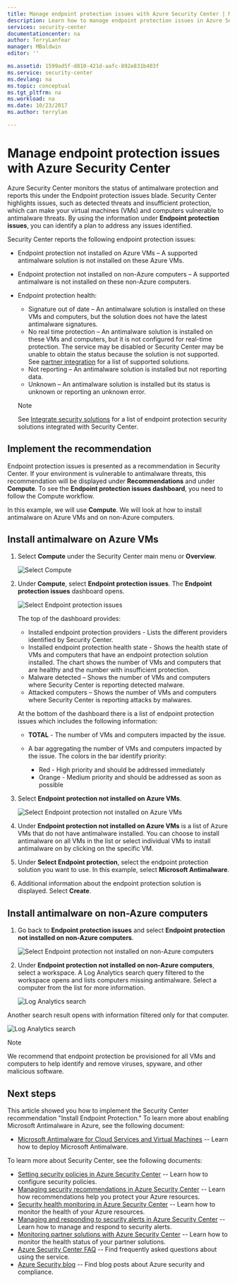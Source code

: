 ```yaml
---
title: Manage endpoint protection issues with Azure Security Center | Microsoft Docs
description: Learn how to manage endpoint protection issues in Azure Security Center.
services: security-center
documentationcenter: na
author: TerryLanfear
manager: MBaldwin
editor: ''

ms.assetid: 1599ad5f-d810-421d-aafc-892e831b403f
ms.service: security-center
ms.devlang: na
ms.topic: conceptual
ms.tgt_pltfrm: na
ms.workload: na
ms.date: 10/23/2017
ms.author: terrylan

---
```

# Manage endpoint protection issues with Azure Security Center
Azure Security Center monitors the status of antimalware protection and reports this under the Endpoint protection issues blade. Security Center highlights issues, such as detected threats and insufficient protection, which can make your virtual machines (VMs) and computers vulnerable to antimalware threats. By using the information under **Endpoint protection issues**, you can identify a plan to address any issues identified.

Security Center reports the following endpoint protection issues:

- Endpoint protection not installed on Azure VMs – A supported antimalware solution is not installed on these Azure VMs.
- Endpoint protection not installed on non-Azure computers – A supported antimalware is not installed on these non-Azure computers.
- Endpoint protection health:

   - Signature out of date – An antimalware solution is installed on these VMs and computers, but the solution does not have the latest antimalware signatures.
   - No real time protection – An antimalware solution is installed on these VMs and computers, but it is not configured for real-time protection.   The service may be disabled or Security Center may be unable to obtain the status because the solution is not supported. See [partner integration](security-center-partner-integration.md) for a list of supported solutions.
   - Not reporting – An antimalware solution is installed but not reporting data.
   - Unknown –  An antimalware solution is installed but its status is unknown or reporting an unknown error.

   > [!NOTE]
   > See [Integrate security solutions](security-center-partner-integration.md#integrated-azure-security-solutions) for a list of endpoint protection security solutions integrated with Security Center.
   >
   >

## Implement the recommendation
Endpoint protection issues is presented as a recommendation in Security Center.  If your environment is vulnerable to antimalware threats, this recommendation will be displayed under **Recommendations** and under **Compute**. To see the **Endpoint protection issues dashboard**, you need to follow the Compute workflow.

In this example, we will use **Compute**.  We will look at how to install antimalware on Azure VMs and on non-Azure computers.

## Install antimalware on Azure VMs

1. Select **Compute** under the Security Center main menu or **Overview**.

   ![Select Compute][1]

2. Under **Compute**, select **Endpoint protection issues**. The **Endpoint protection issues** dashboard opens.

   ![Select Endpoint protection issues][2]

   The top of the dashboard provides:

   - Installed endpoint protection providers - Lists the different providers identified by Security Center.
   - Installed endpoint protection health state - Shows the health state of VMs and computers that have an endpoint protection solution installed. The chart shows the number of VMs and computers that are healthy and the number with insufficient protection.
   - Malware detected – Shows the number of VMs and computers where Security Center is reporting detected malware.
   - Attacked computers – Shows the number of VMs and computers where Security Center is reporting attacks by malwares.

   At the bottom of the dashboard there is a list of endpoint protection issues which includes the following information:  

   - **TOTAL** -  The number of VMs and computers impacted by the issue.
   - A bar aggregating the number of VMs and computers impacted by the issue. The colors in the bar identify priority:

      - Red - High priority and should be addressed immediately
      - Orange - Medium priority and should be addressed as soon as possible

3. Select **Endpoint protection not installed on Azure VMs**.

   ![Select Endpoint protection not installed on Azure VMs][3]

4. Under **Endpoint protection not installed on Azure VMs** is a list of Azure VMs that do not have antimalware installed.  You can choose to install antimalware on all VMs in the list or select individual VMs to install antimalware on by clicking on the specific VM.
5. Under **Select Endpoint protection**, select the endpoint protection solution you want to use. In this example, select **Microsoft Antimalware**.
6. Additional information about the endpoint protection solution is displayed. Select **Create**.

## Install antimalware on non-Azure computers

1. Go back to **Endpoint protection issues** and select **Endpoint protection not installed on non-Azure computers**.

   ![Select Endpoint protection not installed on non-Azure computers][4]

2. Under **Endpoint protection not installed on non-Azure computers**, select a workspace. A Log Analytics search query filtered to the workspace opens and lists computers missing antimalware. Select a computer from the list for more information.

   ![Log Analytics search][5]

Another search result opens with information filtered only for that computer.

  ![Log Analytics search][6]

> [!NOTE]
> We recommend that endpoint protection be provisioned for all VMs and computers to help identify and remove viruses, spyware, and other malicious software.
>
>

## Next steps
This article showed you how to implement the Security Center recommendation "Install Endpoint Protection." To learn more about enabling Microsoft Antimalware in Azure, see the following document:

* [Microsoft Antimalware for Cloud Services and Virtual Machines](../security/azure-security-antimalware.md) -- Learn how to deploy Microsoft Antimalware.

To learn more about Security Center, see the following documents:

* [Setting security policies in Azure Security Center](security-center-policies.md) -- Learn how to configure security policies.
* [Managing security recommendations in Azure Security Center](security-center-recommendations.md) -- Learn how recommendations help you protect your Azure resources.
* [Security health monitoring in Azure Security Center](security-center-monitoring.md) -- Learn how to monitor the health of your Azure resources.
* [Managing and responding to security alerts in Azure Security Center](security-center-managing-and-responding-alerts.md) -- Learn how to manage and respond to security alerts.
* [Monitoring partner solutions with Azure Security Center](security-center-partner-solutions.md) -- Learn how to monitor the health status of your partner solutions.
* [Azure Security Center FAQ](security-center-faq.md) -- Find frequently asked questions about using the service.
* [Azure Security blog](http://blogs.msdn.com/b/azuresecurity/) -- Find blog posts about Azure security and compliance.

<!--Image references-->
[1]:./media/security-center-install-endpoint-protection/compute.png
[2]:./media/security-center-install-endpoint-protection/endpoint-protection-issues.png
[3]:./media/security-center-install-endpoint-protection/install-endpoint-protection.png
[4]:./media/security-center-install-endpoint-protection/endpoint-protection-issues-computers.png
[5]:./media/security-center-install-endpoint-protection/log-search.png
[6]:./media/security-center-install-endpoint-protection/info-filtered-to-computer.png
